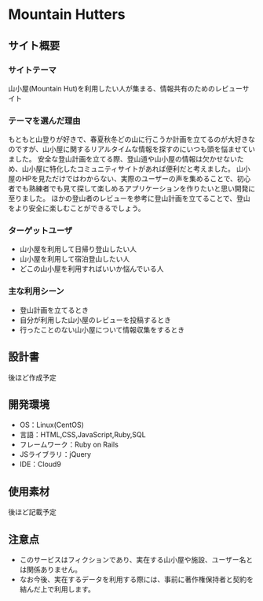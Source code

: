 # Mountain Hutters

## サイト概要


### サイトテーマ
山小屋(Mountain Hut)を利用したい人が集まる、情報共有のためのレビューサイト
​
### テーマを選んだ理由
もともと山登りが好きで、春夏秋冬どの山に行こうか計画を立てるのが大好きなのですが、山小屋に関するリアルタイムな情報を探すのにいつも頭を悩ませていました。
安全な登山計画を立てる際、登山道や山小屋の情報は欠かせないため、山小屋に特化したコミュニティサイトがあれば便利だと考えました。
山小屋のHPを見ただけではわからない、実際のユーザーの声を集めることで、初心者でも熟練者でも見て探して楽しめるアプリケーションを作りたいと思い開発に至りました。
ほかの登山者のレビューを参考に登山計画を立てることで、登山をより安全に楽しむことができるでしょう。
​
### ターゲットユーザ
- 山小屋を利用して日帰り登山したい人
- 山小屋を利用して宿泊登山したい人
- どこの山小屋を利用すればいいか悩んでいる人
​
### 主な利用シーン
- 登山計画を立てるとき
- 自分が利用した山小屋のレビューを投稿するとき
- 行ったことのない山小屋について情報収集をするとき
​
## 設計書
後ほど作成予定
​
## 開発環境
- OS：Linux(CentOS)
- 言語：HTML,CSS,JavaScript,Ruby,SQL
- フレームワーク：Ruby on Rails
- JSライブラリ：jQuery
- IDE：Cloud9
​
## 使用素材
後ほど記載予定

## 注意点
- このサービスはフィクションであり、実在する山小屋や施設、ユーザー名とは関係ありません。
- なお今後、実在するデータを利用する際には、事前に著作権保持者と契約を結んだ上で利用します。
